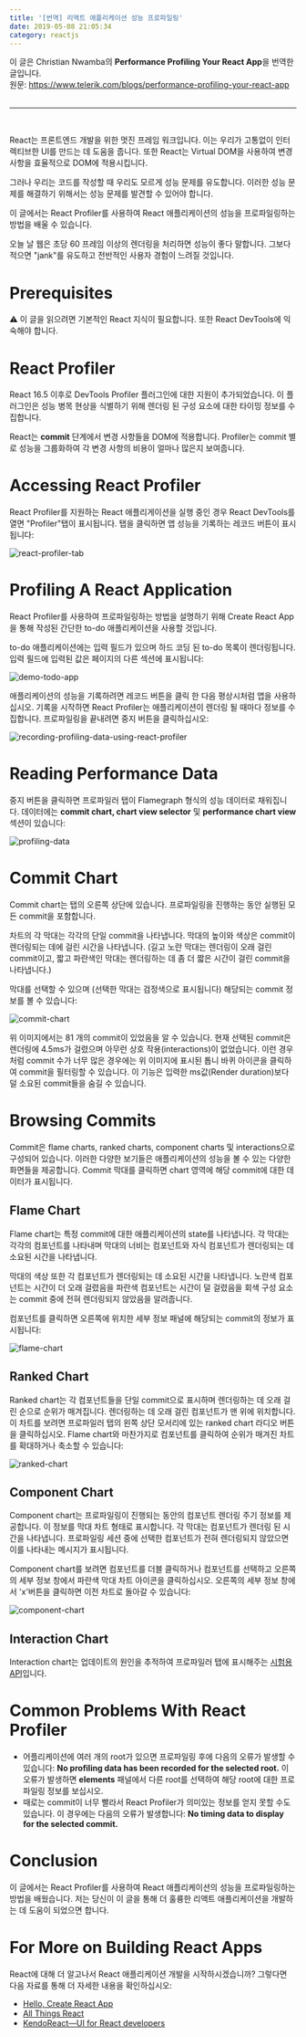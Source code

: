 ```yaml
---
title: '[번역] 리액트 애플리케이션 성능 프로파일링'
date: 2019-05-08 21:05:34
category: reactjs
---
```


이 글은 Christian Nwamba의 **Performance Profiling Your React App**을 번역한 글입니다.  
원문: https://www.telerik.com/blogs/performance-profiling-your-react-app
<br><br>

---

<br>

React는 프론트엔드 개발을 위한 멋진 프레임 워크입니다. 이는 우리가 고통없이 인터렉티브한 UI를 만드는 데 도움을 줍니다. 또한 React는 Virtual DOM을 사용하여 변경 사항을 효율적으로 DOM에 적용시킵니다.

그러나 우리는 코드를 작성할 때 우리도 모르게 성능 문제를 유도합니다. 이러한 성능 문제를 해결하기 위해서는 성능 문제를 발견할 수 있어야 합니다.

이 글에서는 React Profiler를 사용하여 React 애플리케이션의 성능을 프로파일링하는 방법을 배울 수 있습니다.

오늘 날 웹은 초당 60 프레임 이상의 렌더링을 처리하면 성능이 좋다 말합니다. 그보다 적으면 "jank"를 유도하고 전반적인 사용자 경험이 느려질 것입니다.

# Prerequisites

⚠️ 이 글을 읽으려면 기본적인 React 지식이 필요합니다. 또한 React DevTools에 익숙해야 합니다.

# React Profiler

React 16.5 이후로 DevTools Profiler 플러그인에 대한 지원이 추가되었습니다. 이 플러그인은 성능 병목 현상을 식별하기 위해 렌더링 된 구성 요소에 대한 타이밍 정보를 수집합니다.

React는 **commit** 단계에서 변경 사항들을 DOM에 적용합니다. Profiler는 commit 별로 성능을 그룹화하여 각 변경 사항의 비용이 얼마나 많은지 보여줍니다.

# Accessing React Profiler

React Profiler를 지원하는 React 애플리게이션을 실행 중인 경우 React DevTools를 열면 "Profiler"탭이 표시됩니다. 탭을 클릭하면 앱 성능을 기록하는 레코드 버튼이 표시됩니다:

![react-profiler-tab](./images/performance-profiling-your-react-app/react-profiler-tab.png)

# Profiling A React Application

React Profiler를 사용하여 프로파일링하는 방법을 설명하기 위해 Create React App을 통해 작성된 간단한 to-do 애플리케이션을 사용할 것입니다.

to-do 애플리케이션에는 입력 필드가 있으며 하드 코딩 된 to-do 목록이 렌더링됩니다. 입력 필드에 입력된 값은 페이지의 다른 섹션에 표시됩니다:

![demo-todo-app](./images/performance-profiling-your-react-app/demo-todo-app.png)

애플리케이션의 성능을 기록하려면 레코드 버튼을 클릭 한 다음 평상시처럼 앱을 사용하십시오. 기록을 시작하면 React Profiler는 애플리케이션이 렌더링 될 때마다 정보를 수집합니다. 프로파일링을 끝내려면 중지 버튼을 클릭하십시오:

![recording-profiling-data-using-react-profiler](./images/performance-profiling-your-react-app/recording-profiling-data-using-react-profiler.png)

# Reading Performance Data

중지 버튼을 클릭하면 프로파일러 탭이 Flamegraph 형식의 성능 데이터로 채워집니다. 데이터에는 **commit chart, chart view selector** 및 **performance chart view** 섹션이 있습니다:

![profiling-data](./images/performance-profiling-your-react-app/profiling-data.png)

# Commit Chart

Commit chart는 탭의 오른쪽 상단에 있습니다. 프로파일링을 진행하는 동안 실행된 모든 commit을 포함합니다.

차트의 각 막대는 각각의 단일 commit을 나타냅니다. 막대의 높이와 색상은 commit이 렌더링되는 데에 걸린 시간을 나타냅니다. (길고 노란 막대는 렌더링이 오래 걸린 commit이고, 짧고 파란색인 막대는 렌더링하는 데 좀 더 짧은 시간이 걸린 commit을 나타냅니다.)

막대를 선택할 수 있으며 (선택한 막대는 검정색으로 표시됩니다) 해당되는 commit 정보를 볼 수 있습니다:

![commit-chart](./images/performance-profiling-your-react-app/commit-chart.png)

위 이미지에서는 81 개의 commit이 있었음을 알 수 있습니다. 현재 선택된 commit은 렌더링에 4.5ms가 걸렸으며 아무런 상호 작용(interactions)이 없었습니다.
이런 경우처럼 commit 수가 너무 많은 경우에는 위 이미지에 표시된 톱니 바퀴 아이콘을 클릭하여 commit을 필터링할 수 있습니다.
이 기능은 입력한 ms값(Render duration)보다 덜 소요된 commit들을 숨길 수 있습니다.

# Browsing Commits

Commit은 flame charts, ranked charts, component charts 및 interactions으로 구성되어 있습니다. 이러한 다양한 보기들은 애플리케이션의 성능을 볼 수 있는 다양한 화면들을 제공합니다. Commit 막대를 클릭하면 chart 영역에 해당 commit에 대한 데이터가 표시됩니다.

## Flame Chart

Flame chart는 특정 commit에 대한 애플리케이션의 state를 나타냅니다. 각 막대는 각각의 컴포넌트를 나타내며 막대의 너비는 컴포넌트와 자식 컴포넌트가 렌더링되는 데 소요된 시간을 나타냅니다.

막대의 색상 또한 각 컴포넌트가 렌더링되는 데 소요된 시간을 나타냅니다. 노란색 컴포넌트는 시간이 더 오래 걸렸음을 파란색 컴포넌트는 시간이 덜 걸렸음을 회색 구성 요소는 commit 중에 전혀 렌더링되지 않았음을 알려줍니다.

컴포넌트를 클릭하면 오른쪽에 위치한 세부 정보 패널에 해당되는 commit의 정보가 표시됩니다:

![flame-chart](./images/performance-profiling-your-react-app/flame-chart.gif)

## Ranked Chart

Ranked chart는 각 컴포넌트들을 단일 commit으로 표시하며 렌더링하는 데 오래 걸린 순으로 순위가 매겨집니다. 렌더링하는 데 오래 걸린 컴포넌트가 맨 위에 위치합니다. 이 차트를 보려면 프로파일러 탭의 왼쪽 상단 모서리에 있는 ranked chart 라디오 버튼을 클릭하십시오. Flame chart와 마찬가지로 컴포넌트를 클릭하여 순위가 매겨진 차트를 확대하거나 축소할 수 있습니다:

![ranked-chart](./images/performance-profiling-your-react-app/ranked-chart.png)

## Component Chart

Component chart는 프로파일링이 진행되는 동안의 컴포넌트 렌더링 주기 정보를 제공합니다. 이 정보를 막대 차트 형태로 표시합니다. 각 막대는 컴포넌트가 렌더링 된 시간을 나타냅니다. 프로파일링 세션 중에 선택한 컴포넌트가 전혀 렌더링되지 않았으면 이를 나타내는 메시지가 표시됩니다.

Component chart를 보려면 컴포넌트를 더블 클릭하거나 컴포넌트를 선택하고 오른쪽의 세부 정보 창에서 파란색 막대 차트 아이콘을 클릭하십시오. 오른쪽의 세부 정보 창에서 'x'버튼을 클릭하면 이전 차트로 돌아갈 수 있습니다:

![component-chart](./images/performance-profiling-your-react-app/component-chart.gif)

## Interaction Chart

Interaction chart는 업데이트의 원인을 추적하여 프로파일러 탭에 표시해주는 [시험용 API](https://gist.github.com/bvaughn/8de925562903afd2e7a12554adcdda16)입니다.

# Common Problems With React Profiler

- 어플리케이션에 여러 개의 root가 있으면 프로파일링 후에 다음의 오류가 발생할 수 있습니다: **No profiling data has been recorded for the selected root.** 이 오류가 발생하면 **elements** 패널에서 다른 root를 선택하여 해당 root에 대한 프로파일링 정보를 보십시오.
- 때로는 commit이 너무 빨라서 React Profiler가 의미있는 정보를 얻지 못할 수도 있습니다. 이 경우에는 다음의 오류가 발생합니다: **No timing data to display for the selected commit.**

# Conclusion

이 글에서는 React Profiler를 사용하여 React 애플리케이션의 성능을 프로파일링하는 방법을 배웠습니다. 저는 당신이 이 글을 통해 더 훌륭한 리액트 애플리케이션을 개발하는 데 도움이 되었으면 합니다.


# For More on Building React Apps

React에 대해 더 알고나서 React 애플리케이션 개발을 시작하시겠습니까? 그렇다면 다음 자료를 통해 더 자세한 내용을 확인하십시오:

- [Hello, Create React App](https://www.telerik.com/blogs/hello-create-react-app-2)
- [All Things React](https://www.telerik.com/blogs/all-things-react)
- [KendoReact—UI for React developers](https://www.telerik.com/kendo-react-ui/)

<br>
<br>

